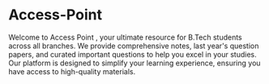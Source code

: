 # Access-Point
Welcome to Access Point , your ultimate resource for B.Tech students across all branches. We provide comprehensive notes, last year's question papers, and curated important questions to help you excel in your studies. Our platform is designed to simplify your learning experience, ensuring you have access to high-quality materials.
